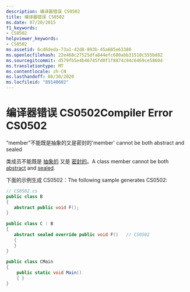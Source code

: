 ```yaml
---
description: 编译器错误 CS0502
title: 编译器错误 CS0502
ms.date: 07/20/2015
f1_keywords:
- CS0502
helpviewer_keywords:
- CS0502
ms.assetid: 6cd6deda-73a1-42d8-893b-45a685e63380
ms.openlocfilehash: 22e468c27525dfa844efc680abb31510c555bd82
ms.sourcegitcommit: d579fb5e4b46745fd0f1f8874c94c6469ce58604
ms.translationtype: MT
ms.contentlocale: zh-CN
ms.lasthandoff: 08/30/2020
ms.locfileid: "89140602"
---
```

# <a name="compiler-error-cs0502"></a><span data-ttu-id="a55a5-103">编译器错误 CS0502</span><span class="sxs-lookup"><span data-stu-id="a55a5-103">Compiler Error CS0502</span></span>
<span data-ttu-id="a55a5-104">“member”不能既是抽象的又是密封的</span><span class="sxs-lookup"><span data-stu-id="a55a5-104">'member' cannot be both abstract and sealed</span></span>  
  
 <span data-ttu-id="a55a5-105">类成员不能既是 [抽象的](../language-reference/keywords/abstract.md) 又是 [密封的](../language-reference/keywords/sealed.md)。</span><span class="sxs-lookup"><span data-stu-id="a55a5-105">A class member cannot be both [abstract](../language-reference/keywords/abstract.md) and [sealed](../language-reference/keywords/sealed.md).</span></span>  
  
 <span data-ttu-id="a55a5-106">下面的示例生成 CS0502：</span><span class="sxs-lookup"><span data-stu-id="a55a5-106">The following sample generates CS0502:</span></span>  
  
```csharp  
// CS0502.cs  
public class B  
{  
   abstract public void F();  
}  
  
public class C : B  
{  
   abstract sealed override public void F()   // CS0502  
   {  
   }  
}  
  
public class CMain  
{  
    public static void Main()  
    { }  
}  
```
